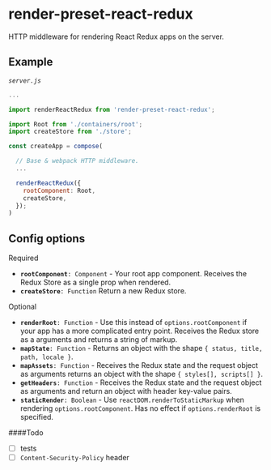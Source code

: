 # render-preset-react-redux

HTTP middleware for rendering React Redux apps on the server.

## Example

*`server.js`*

```js
...

import renderReactRedux from 'render-preset-react-redux';

import Root from './containers/root';
import createStore from './store';

const createApp = compose(

  // Base & webpack HTTP middleware.
  ...

  renderReactRedux({
    rootComponent: Root,
    createStore,
  });
)

```

## Config options

Required

- **`rootComponent`**`: Component` - Your root app component. Receives the Redux Store as a single prop when rendered.
- **`createStore`**`: Function` Return a new Redux store.

Optional

- **`renderRoot`**`: Function` - Use this instead of `options.rootComponent` if your app has a more complicated entry point. Receives the Redux store as a  arguments and returns a string of markup.
- **`mapState`**`: Function` - Returns an object with the shape `{ status, title, path, locale }`.
- **`mapAssets`**`: Function` - Receives the Redux state and the request object as arguments returns an object with the shape `{ styles[], scripts[] }`.
- **`getHeaders`**`: Function` - Receives the Redux state and the request  object as arguments and return an object with header key-value pairs.
- **`staticRender`**`: Boolean` - Use `reactDOM.renderToStaticMarkup` when rendering `options.rootComponent`. Has no effect if `options.renderRoot` is specified.

####Todo
- [ ] tests
- [ ] `Content-Security-Policy` header
